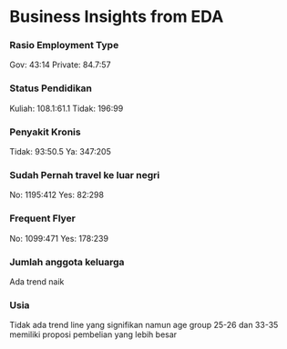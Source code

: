 # Business Insights from EDA

### Rasio Employment Type
Gov: 43:14
Private: 84.7:57

### Status Pendidikan
Kuliah: 108.1:61.1
Tidak: 196:99

### Penyakit Kronis
Tidak: 93:50.5
Ya: 347:205

### Sudah Pernah travel ke luar negri
No: 1195:412
Yes: 82:298

### Frequent Flyer
No: 1099:471
Yes: 178:239

### Jumlah anggota keluarga
Ada trend naik

### Usia
Tidak ada trend line yang signifikan namun age group 25-26 dan 33-35 memiliki proposi pembelian yang lebih besar


